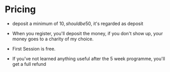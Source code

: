 # Pricing
 
* deposit a minimum of 10$, should be 50$, it's regarded as deposit

* When you register, you'll deposit the money, if you don't show up, your money goes to a charity of my choice.

* First Session is free. 
* If you've not learned anything useful after the 5 week programme, you'll get a full refund
